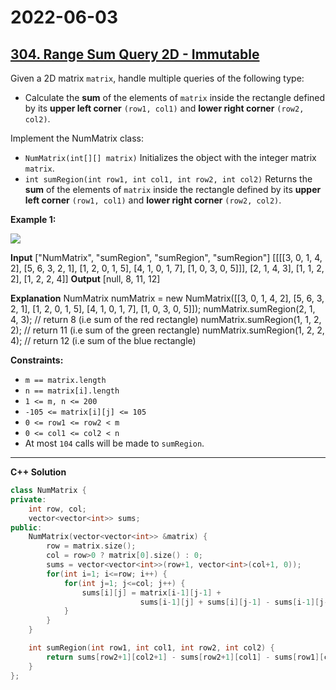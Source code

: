 # 2022-06-03

## [304. Range Sum Query 2D - Immutable](https://leetcode.com/problems/range-sum-query-2d-immutable/)

Given a 2D matrix `matrix`, handle multiple queries of the following type:

- Calculate the **sum** of the elements of `matrix` inside the rectangle defined by its **upper left corner** `(row1, col1)` and **lower right corner** `(row2, col2)`.

Implement the NumMatrix class:

- `NumMatrix(int[][] matrix)` Initializes the object with the integer matrix `matrix`.
- `int sumRegion(int row1, int col1, int row2, int col2)` Returns the **sum** of the elements of `matrix` inside the rectangle defined by its **upper left corner** `(row1, col1)` and **lower right corner** `(row2, col2)`.

**Example 1:**

![ ](https://assets.leetcode.com/uploads/2021/03/14/sum-grid.jpg)

**Input**
\["NumMatrix", "sumRegion", "sumRegion", "sumRegion"\]
\[\[\[\[3, 0, 1, 4, 2\], \[5, 6, 3, 2, 1\], \[1, 2, 0, 1, 5\], \[4, 1, 0, 1, 7\], \[1, 0, 3, 0, 5\]\]\], \[2, 1, 4, 3\], \[1, 1, 2, 2\], \[1, 2, 2, 4\]\]
**Output**
\[null, 8, 11, 12\]

**Explanation**
NumMatrix numMatrix = new NumMatrix(\[\[3, 0, 1, 4, 2\], \[5, 6, 3, 2, 1\], \[1, 2, 0, 1, 5\], \[4, 1, 0, 1, 7\], \[1, 0, 3, 0, 5\]\]);
numMatrix.sumRegion(2, 1, 4, 3); // return 8 (i.e sum of the red rectangle)
numMatrix.sumRegion(1, 1, 2, 2); // return 11 (i.e sum of the green rectangle)
numMatrix.sumRegion(1, 2, 2, 4); // return 12 (i.e sum of the blue rectangle)

**Constraints:**

- `m == matrix.length`
- `n == matrix[i].length`
- `1 <= m, n <= 200`
- `-105 <= matrix[i][j] <= 105`
- `0 <= row1 <= row2 < m`
- `0 <= col1 <= col2 < n`
- At most `104` calls will be made to `sumRegion`.

---

**C++ Solution**

```c++
class NumMatrix {
private:
    int row, col;
    vector<vector<int>> sums;
public:
    NumMatrix(vector<vector<int>> &matrix) {
        row = matrix.size();
        col = row>0 ? matrix[0].size() : 0;
        sums = vector<vector<int>>(row+1, vector<int>(col+1, 0));
        for(int i=1; i<=row; i++) {
            for(int j=1; j<=col; j++) {
                sums[i][j] = matrix[i-1][j-1] + 
                             sums[i-1][j] + sums[i][j-1] - sums[i-1][j-1] ;
            }
        }
    }

    int sumRegion(int row1, int col1, int row2, int col2) {
        return sums[row2+1][col2+1] - sums[row2+1][col1] - sums[row1][col2+1] + sums[row1][col1];
    }
};
```
